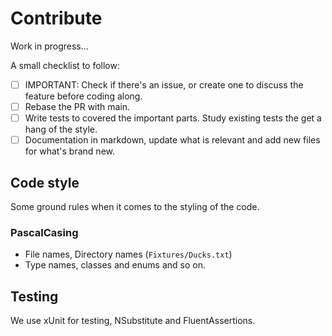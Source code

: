 # Contribute

Work in progress...

A small checklist to follow:

- [ ] IMPORTANT: Check if there's an issue, or create one to discuss the feature before coding along.
- [ ] Rebase the PR with main.
- [ ] Write tests to covered the important parts. Study existing tests the get a hang of the style.
- [ ] Documentation in markdown, update what is relevant and add new files for what's brand new.

## Code style

Some ground rules when it comes to the styling of the code.

### PascalCasing

- File names, Directory names (`Fixtures/Ducks.txt`)
- Type names, classes and enums and so on.

## Testing

We use xUnit for testing, NSubstitute and FluentAssertions.
